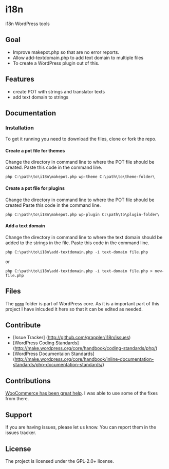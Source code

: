 # i18n #

i18n WordPress tools

## Goal ##

- Improve makepot.php so that are no error reports.
- Allow add-textdomain.php to add text domain to multiple files
- To create a WordPress plugin out of this.

## Features ##

- create POT with strings and translator texts
- add text domain to strings

## Documentation ##

### Installation ###


To get it running you need to download the files, clone or fork the repo.

#### Create a pot file for themes ####
Change the directory in command line to where the POT file should be created.
Paste this code in the command line.
```
php C:\path\to\i18n\makepot.php wp-theme C:\path\to\theme-folder\
```

#### Create a pot file for plugins ####
Change the directory in command line to where the POT file should be created
Paste this code in the command line.
```
php C:\path\to\i18n\makepot.php wp-plugin C:\path\to\plugin-folder\
```

#### Add a text domain ####
Change the directory in command line to where the text domain should be added to the strings in the file.
Paste this code in the command line.
```
php C:\path\to\i18n\add-textdomain.php -i text-domain file.php
```
or
```
php C:\path\to\i18n\add-textdomain.php -i text-domain file.php > new-file.php
```

## Files ##

The [`pomo`](https://github.com/WordPress/WordPress/tree/master/wp-includes/pomo) folder is part of WordPress core. As it is a important part of this project I have inlcuded it here so that it can be edited as needed.

## Contribute ##

- [Issue Tracker] (http://github.com/grappler/i18n/issues)
- [WordPress Coding Standards] (http://make.wordpress.org/core/handbook/coding-standards/php/)
- [WordPress Documentaion Standards] (http://make.wordpress.org/core/handbook/inline-documentation-standards/php-documentation-standards/)

Contributions
-------------

[WooCommerce has been great help](https://github.com/woothemes/woocommerce/tree/master/i18n/makepot). I was able to use some of the fixes from there.

Support
-------

If you are having issues, please let us know.
You can report them in the issues tracker.

License
-------

The project is licensed under the GPL-2.0+ license.
